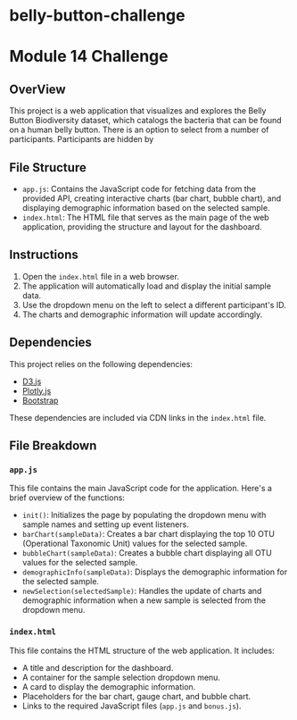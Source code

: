 # belly-button-challenge

# Module 14 Challenge

## OverView
This project is a web application that visualizes and explores the Belly Button Biodiversity dataset, which catalogs the bacteria that can be found on a human belly button. There is an option to select from a number of participants. Participants are hidden by 

## File Structure

- `app.js`: Contains the JavaScript code for fetching data from the provided API, creating interactive charts (bar chart, bubble chart), and displaying demographic information based on the selected sample.
- `index.html`: The HTML file that serves as the main page of the web application, providing the structure and layout for the dashboard.

## Instructions

1. Open the `index.html` file in a web browser.
2. The application will automatically load and display the initial sample data.
3. Use the dropdown menu on the left to select a different participant's ID.
4. The charts and demographic information will update accordingly.

## Dependencies

This project relies on the following dependencies:

- [D3.js](https://d3js.org/) 
- [Plotly.js](https://plotly.com/javascript/)
- [Bootstrap](https://getbootstrap.com/) 

These dependencies are included via CDN links in the `index.html` file.

## File Breakdown

### `app.js`

This file contains the main JavaScript code for the application. Here's a brief overview of the functions:

- `init()`: Initializes the page by populating the dropdown menu with sample names and setting up event listeners.
- `barChart(sampleData)`: Creates a bar chart displaying the top 10 OTU (Operational Taxonomic Unit) values for the selected sample.
- `bubbleChart(sampleData)`: Creates a bubble chart displaying all OTU values for the selected sample.
- `demographicInfo(sampleData)`: Displays the demographic information for the selected sample.
- `newSelection(selectedSample)`: Handles the update of charts and demographic information when a new sample is selected from the dropdown menu.

### `index.html`

This file contains the HTML structure of the web application. It includes:

- A title and description for the dashboard.
- A container for the sample selection dropdown menu.
- A card to display the demographic information.
- Placeholders for the bar chart, gauge chart, and bubble chart.
- Links to the required JavaScript files (`app.js` and `bonus.js`).
